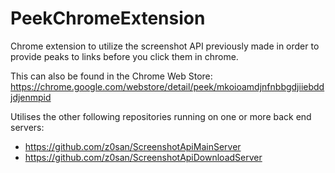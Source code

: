 # PeekChromeExtension
Chrome extension to utilize the screenshot API previously made in order to provide peaks to links before you click them in chrome. 

This can also be found in the Chrome Web Store: https://chrome.google.com/webstore/detail/peek/mkoioamdjnfnbbgdjiiebddjdjenmpid

Utilises the other following repositories running on one or more back end servers:
 * https://github.com/z0san/ScreenshotApiMainServer
 * https://github.com/z0san/ScreenshotApiDownloadServer
